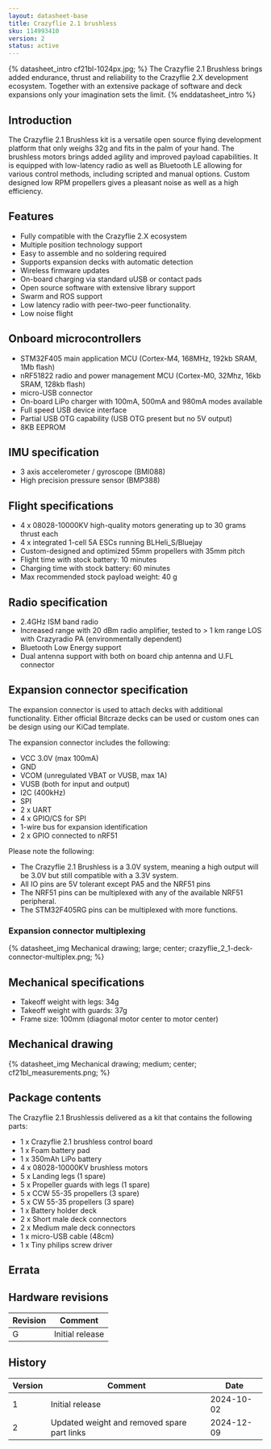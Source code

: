 ```yaml
---
layout: datasheet-base
title: Crazyflie 2.1 brushless
sku: 114993410
version: 2
status: active
---
```


{% datasheet_intro cf21bl-1024px.jpg; %}
The Crazyflie 2.1 Brushless brings added endurance, thrust and reliability to the Crazyflie 2.X development ecosystem. Together with an extensive package of software and deck expansions only your imagination sets the limit.
{% enddatasheet_intro %}

## Introduction

The Crazyflie 2.1 Brushless kit is a versatile open source flying development platform that only weighs 32g and fits in the palm of your hand. The brushless motors brings added agility and improved payload capabilities. It is equipped with low-latency radio as well as Bluetooth LE allowing for various control methods, including scripted and manual options. Custom designed low RPM propellers gives a pleasant noise as well as a high efficiency. 

## Features

* Fully compatible with the Crazyflie 2.X ecosystem
* Multiple position technology support
* Easy to assemble and no soldering required
* Supports expansion decks with automatic detection
* Wireless firmware updates
* On-board charging via standard uUSB or contact pads
* Open source software with extensive library support
* Swarm and ROS support
* Low latency radio with peer-two-peer functionality.
* Low noise flight

## Onboard microcontrollers

* STM32F405 main application MCU (Cortex-M4, 168MHz, 192kb SRAM, 1Mb flash)
* nRF51822 radio and power management MCU (Cortex-M0, 32Mhz, 16kb SRAM, 128kb flash)
* micro-USB connector
* On-board LiPo charger with 100mA, 500mA and 980mA modes available
* Full speed USB device interface
* Partial USB OTG capability (USB OTG present but no 5V output)
* 8KB EEPROM

## IMU specification

* 3 axis accelerometer / gyroscope (BMI088)
* High precision pressure sensor (BMP388)

## Flight specifications

* 4 x 08028-10000KV high-quality motors generating up to 30 grams thrust each
* 4 x integrated 1-cell 5A ESCs running BLHeli_S/Bluejay
* Custom-designed and optimized 55mm propellers with 35mm pitch
* Flight time with stock battery: 10 minutes
* Charging time with stock battery: 60 minutes
* Max recommended stock payload weight: 40 g

## Radio specification

* 2.4GHz ISM band radio
* Increased range with 20 dBm radio amplifier, tested to > 1 km range LOS with Crazyradio PA (environmentally dependent)
* Bluetooth Low Energy support
* Dual antenna support with both on board chip antenna and U.FL connector

## Expansion connector specification

The expansion connector is used to attach decks with additional functionality. Either official Bitcraze decks
can be used or custom ones can be design using our KiCad template.

The expansion connector includes the following:

* VCC 3.0V (max 100mA)
* GND
* VCOM (unregulated VBAT or VUSB, max 1A)
* VUSB (both for input and output)
* I2C (400kHz)
* SPI
* 2 x UART
* 4 x GPIO/CS for SPI
* 1-wire bus for expansion identification
* 2 x GPIO connected to nRF51

Please note the following:

* The Crazyflie 2.1 Brushless is a 3.0V system, meaning a high output will be 3.0V but still compatible with a 3.3V system.
* All IO pins are 5V tolerant except PA5 and the NRF51 pins
* The NRF51 pins can be multiplexed with any of the available NRF51 peripheral.
* The STM32F405RG pins can be multiplexed with more functions.

### Expansion connector multiplexing

{% datasheet_img Mechanical drawing; large; center; crazyflie_2_1-deck-connector-multiplex.png; %}

## Mechanical specifications

* Takeoff weight with legs: 34g 
* Takeoff weight with guards: 37g 
* Frame size: 100mm (diagonal motor center to motor center)

## Mechanical drawing

{% datasheet_img Mechanical drawing; medium; center; cf21bl_measurements.png; %}

## Package contents

The Crazyflie 2.1 Brushlessis delivered as a kit that contains the following parts:

* 1 x Crazyflie 2.1 brushless control board
* 1 x Foam battery pad
* 1 x 350mAh LiPo battery
* 4 x 08028-10000KV brushless motors
* 5 x Landing legs (1 spare)
* 5 x Propeller guards with legs (1 spare)
* 5 x CCW 55-35 propellers (3 spare)
* 5 x CW 55-35 propellers (3 spare)
* 1 x Battery holder deck
* 2 x Short male deck connectors
* 2 x Medium male deck connectors
* 1 x micro-USB cable (48cm)
* 1 x Tiny philips screw driver

## Errata

## Hardware revisions

| Revision | Comment |
| ------- | ------- |
| G | Initial release |

## History

| Version | Comment | Date |
| ------- | ------- | ---- |
| 1 | Initial release | 2024-10-02 |
| 2 | Updated  weight and removed spare part links | 2024-12-09 |

